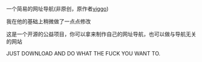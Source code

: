 一个简易的网址导航(非原创，原作者[viggo](https://www.viggoz.com))

我在他的基础上稍微做了一点点修改

这是一个开源的公益项目，你可以拿来制作自己的网址导航，也可以做与导航无关的网站

JUST DOWNLOAD AND DO WHAT THE FUCK YOU WANT TO.